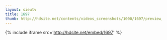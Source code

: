 ```yaml
---
layout: sieutv
title: 1697
thumb: http://hdsite.net/contents/videos_screenshots/1000/1697/preview_360p.mp4.jpg
---
```

{% include iframe src='http://hdsite.net/embed/1697' %}
 
